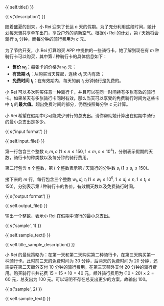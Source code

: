 {{ self.title() }}

{{ s('description') }}

随着盛夏的到来，小 Rei 迎来了长达 $n$ 天的假期。为了充分利用这段时间，她计划每天骑共享单车出门，享受户外的清新空气。根据小 Rei 的计划，第 $i$ 天她将会骑行 $s_i$ 分钟，而每分钟的骑行费用为 $c$ 元。

为了节约开支，小 Rei 打算购买 APP 中提供的一些骑行卡。她了解到现在有 $m$ 种骑行卡可以购买，其中第 $i$ 种骑行卡的具体信息如下：

- **售价 $w_i$**：每张卡的价格为 $w_i$ 元；
- **有效期 $d_i$**：从购买当天算起，连续 $d_i$ 天内有效；
- **免费时间 $t_i$**：在有效期内，每天的前 $t_i$ 分钟骑行是免费的。

小 Rei 可以多次购买任意一种骑行卡，并且可以在同一时间持有多张有效的骑行卡。如果某天有多张骑行卡同时有效，那么当天可以享受的免费骑行时间为这些卡中 $t_i$ 的**最大值**。超出免费时间的部分，仍然按照每分钟 $c$ 元计算。

小 Rei 希望在假期中尽可能减少骑行的总支出。请你帮助她计算出在假期中骑行的最小总支出是多少。

{{ s('input format') }}

{{ self.input_file() }}

第一行包含三个整数 $n, m, c \; (1\le n\le 150, 1\le m, c\le 10^4)$，分别表示假期的天数，骑行卡的种类数以及每分钟的骑行费用。

第二行包含 $n$ 个整数，第 $i$ 个整数表示第 $i$ 天骑行的分钟数 $s_i \; (1 \le s_i\le 150)$。

接下来的 $m$ 行，每行包含三个整数 $w_i, d_i, t_i \; (1\le w_i\le 10^9, 1\le d_i\le n, 1\le t_i\le 150)$，分别表示第 $i$ 种骑行卡的售价，有效期天数以及免费骑行时间。

{{ s('output format') }}

{{ self.output_file() }}

输出一个整数，表示小 Rei 在假期中骑行的最小总支出。

{{ s('sample', 1) }}

{{ self.sample_text() }}

{{ self.title_sample_description() }}

小 Rei 的最优策略为：在第一天和第二天购买第二种骑行卡，在第三天购买第一种骑行卡。此时前三天的免费时间为 $30$ 分钟，后两天的免费时间为 $20$ 分钟，还需要在第二天额外支付 $10$ 分钟的骑行费用，在第三天额外支付 20 分钟的骑行费用。购买骑行卡共花费 $15+15+10=40$ 元，额外骑行费用为 $(10 + 20) \times 2 = 60$ 元，总支出为 $100$ 元。可以证明不存在总支出更少的方案，故输出 $100$。

{{ s('sample', 2) }}

{{ self.sample_text() }}